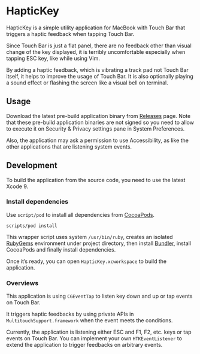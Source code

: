 HapticKey
=========

HapticKey is a simple utility application for MacBook with Touch Bar that triggers a haptic feedback when tapping Touch Bar.

Since Touch Bar is just a flat panel, there are no feedback other than visual change of the key displayed, it is terribly uncomfortable especially when tapping ESC key, like while using Vim.

By adding a haptic feedback, which is vibrating a track pad not Touch Bar itself, it helps to improve the usage of Touch Bar. It is also optionally playing a sound effect or flashing the screen like a visual bell on terminal.

Usage
-----

Download the latest pre-build application binary from [Releases](https://github.com/niw/HapticKey/releases) page. Note that these pre-build application binaries are not signed so you need to allow to execute it on Security & Privacy settings pane in System Preferences.

Also, the application may ask a permission to use Accessibility, as like the other applications that are listening system events.

Development
-----------

To build the application from the source code, you need to use the latest Xcode 9.

### Install dependencies

Use `script/pod` to install all dependencies from [CocoaPods](https://cocoapods.org/).

    scripts/pod install

This wrapper script uses system `/usr/bin/ruby`, creates an isolated [RubyGems](https://rubygems.org/) environment under project directory, then install [Bundler](http://bundler.io/), install CocoaPods and finally install dependencies.

Once it’s ready, you can open `HapticKey.xcworkspace` to build the application.

### Overviews

This application is using `CGEventTap` to listen key down and up or tap events on Touch Bar.

It triggers haptic feedbacks by using private APIs in `MultitouchSupport.framework` when the event meets the conditions.

Currently, the application is listening either ESC and F1, F2, etc. keys or tap events on Touch Bar.
You can implement your own `HTKEventListener` to extend the application to trigger feedbacks on arbitrary events.
